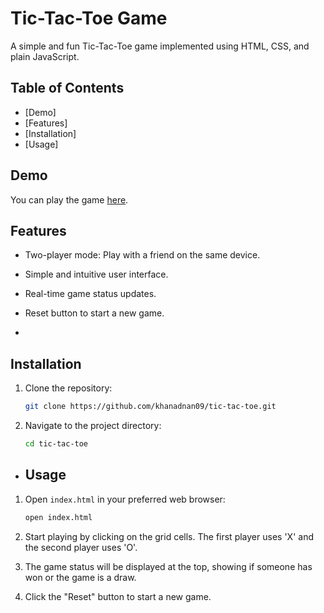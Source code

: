 # Tic-Tac-Toe Game

A simple and fun Tic-Tac-Toe game implemented using HTML, CSS, and plain JavaScript.

## Table of Contents

- [Demo]
- [Features]
- [Installation]
- [Usage]

## Demo

You can play the game [here](https://tic-tac-toe-81.netlify.app/).

## Features

- Two-player mode: Play with a friend on the same device.
- Simple and intuitive user interface.
- Real-time game status updates.
- Reset button to start a new game.

- 
## Installation

1. Clone the repository:
    ```bash
    git clone https://github.com/khanadnan09/tic-tac-toe.git
    ```
2. Navigate to the project directory:
    ```bash
    cd tic-tac-toe
    ```


- ## Usage

1. Open `index.html` in your preferred web browser:
    ```bash
    open index.html
    ```

2. Start playing by clicking on the grid cells. The first player uses 'X' and the second player uses 'O'.

3. The game status will be displayed at the top, showing if someone has won or the game is a draw.

4. Click the "Reset" button to start a new game.

